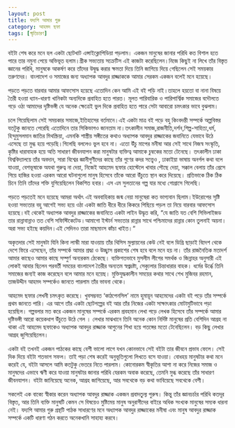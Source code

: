 ```yaml
---
layout: post
title: যদ্যপি আমার গুরু
category: আহমদ ছফা
tags: [স্মৃতিচারণ]
---
```

বইটা শেষ করে মনে হল একটা ছোটখাট এন্সাইক্লোপিডিয়া পড়লাম। একজন মানুষের জানার পরিধি কত বিশাল হতে পারে তার নমুনা পেয়ে অভিভূত হলাম।গ্রীক সভ্যতায় সক্রেটিস এই কাজটা করেছিলেন।নিজে কিছুই না লিখে তাঁর বিস্তৃত জ্ঞানের পরিধি, মানুষকে আকর্ষণ করে তাঁদের উদ্বুদ্ধ করার ক্ষমতা দিয়ে তিনি জাগিয়ে দিয়ে গেছিলেন সেই সময়কার তরুণদের। বাংলাদেশ ও সমাজের জন্য অধ্যাপক আবদুর রাজ্জাককে আমার সেরকম একজন বলেই মনে হয়েছে।

পড়তে পড়তে বারবার আমার আফসোস হয়েছে এতোদিন কেন আমি এই বই পড়ি নাই।তাহলে হয়তো বা নানা বিষয়ে তৈরী হওয়া ধ্যান-ধারণা খানিকটা অন্যদিকে প্রবাহিত হতে পারত। মূলত পারিবারিক ও পারিপার্শ্বিক সমাজের বদৌলতে গড়ে ওঠা আমাদের দৃষ্টিভঙ্গী যে অনেক ক্ষেত্রেই ভুল দিকে প্রবাহিত হতে পারে সেটা আবারো চমৎকার ভাবে বুঝলাম।
<!--বাকিঅংশ পড়ুন-->

চলে গিয়েছিলাম সেই সময়কার সমাজে,ইতিহাসের বর্তমানে।এই একটা মাত্র বই পড়ে বহু কিংবদন্তী সম্পর্কে অল্পবিস্তর যতটুকু জানতে পেরেছি এতোদিনে তার সিকিভাগও জানতাম না।তৎকালীন সমাজ,রাজনীতি,দর্শন,শিল্প-সাহিত্য,ধর্ম, হিন্দুমুসলমান জাতির মিথস্ক্রিয়া, এমনকি শাস্ত্রীয় সঙ্গীতের কথাও অধ্যাপক আবদুর রাজ্জাকের জবানিতে যেভাবে উঠে এসেছে তা মুগ্ধ হয়ে পড়েছি।গিলেছি বললেও ভুল হবে না। এতো উঁচু মাপের মনীষা আর সেই সাথে নিজস্ব সংস্কৃতি, কৃষ্টির ধারাবাহক হয়ে অতি সাধারণ জীবনযাপন করা মানুষটার ব্যক্তিত্ব আমাকে চুম্বকের মতো টেনেছে। তৎকালীন ঢাকা বিশ্ববিদ্যালয়ে তাঁর অবদান, সারা বিশ্বের জ্ঞানীগুণীদের কাছে তাঁর গুণের কদর সত্ত্বেও , ঢাকাইয়া ভাষায় অনর্গল কথা বলে যাওয়া, বেশভূষাকে অযথা গুরুত্ব না দেয়া, নিজেই আহমেদ ছফার হোস্টেলে খাবার পৌছে দেয়া, সক্কাল বেলায় তাঁর প্রেসে গিয়ে হাজির হওয়া এরকম আরো ঘটনাগুলো মানুষ হিসেবে তাঁকে আরো উঁচুতে স্থান করে দিয়েছে। প্রতিভাকে ঠিক ঠিক চিনে তিনি তাঁদের শক্তি যুগিয়েছিলেন বিকশিত হবার। এস এম সুলতানের গল্প যার মধ্যে গোগ্রাসে গিলেছি।

পড়তে পড়তেই মনে হয়েছে আমরা অর্থাৎ এই অববাহিকায় জন্ম নেয়া মানুষেরা কত ভাগ্যবান ছিলাম।ইউরোপের সৃষ্টি হওয়া সভ্যতার বহু আগেই সভ্য হয়ে ওঠা একটা জাতি ধীরে ধীরে কিকরে পিছিয়ে পড়ল তা নিয়ে বারবার আফসোস হয়েছে।বই থেকেই অধ্যাপক আবদুর রাজ্জাকের জবানিতে একটা লাইন উদ্ধৃত করি, “যে জাতি যত বেশি সিভিলাইজড তার রান্নাবান্নাও তত বেশি সফিস্টিকেটেড।আমাগো ইস্টার্ন সভ্যতার রান্নার সাথে পশ্চিমাদের রান্নার কোন তুলনাই অয়না। অরা সভ্য হইছে কয়দিন।এই সেদিনও তারা মাছমাংস কাঁচা খাইত।“ 

অকৃতদার সেই মানুষটা যিনি কিনা লাস্কী মারা যাওয়ায় তাঁর থিসিস মুল্যায়নের কেউ নেই বলে ডিগ্রি ছাড়াই বিদেশ থেকে দেশে ফিরে এসেছেন, তাঁর সম্পর্কে আমার শ্রদ্ধা ও উচ্ছ্বাস প্রকাশের শেষ হবে বলে মনে হয় না। তাঁর রাজনৈতিক মতাদর্শ আমার কাছেও আমার কাছে সম্পুর্ণ অন্যরকম ঠেকেছে। ব্যক্তিগতভাবে মুসলীম লীগের সমর্থক ও জিন্নাহর অনুসারী এই লোকই আবার ছিলেন পরবর্তী সময়ের বাংলাদেশ তৈরীর অন্যতম স্বপ্নদ্রষ্টা, সেক্যুলার চিন্তাধারার বাহক। ধর্মের উর্ব্ধে তিনি সমাজের জন্যই কাজ করেছেন বলে আমার মনে হয়েছ। মুক্তিযুদ্ধকালীন সময়ের কথার সাথে শেখ মুজিবর রহমান, তাজউদ্দীন আহমদ সম্পর্কেও জানতে পারলাম তাঁর ভাবনা থেকে। 


আহমেদ ছফার লেখনী চমৎকৃত করেছে। খুবসম্ভবত ‘কাঠপেনসিল’ নামে হুমায়ূন আহমেদের একটা বই পড়ে তাঁর সম্পর্কে প্রথম জানতে পারি। এর আগে তাঁর একটা ছোটগল্পের বই আর তাঁর নিজের একটা সাক্ষাৎকার মোটামুটিভাবে পড়া হয়েছিল। গল্পবলার মত করে একজন মানুষের সম্পর্কে এরকম প্রবহমান লেখা পড়ে লেখক হিসেবে তাঁর সম্পর্কে আমার দৃষ্টিভঙ্গী আরো কয়েকধাপ উঁচুতে উঠে গেল । লেখার মাঝখানে তিনি অনেক কোন নির্দিষ্ট মানুষের প্রতি বেশিদিন আগ্রহ না থাকা এই আহমেদ ছফাকেও অধ্যাপক আবদুর রাজ্জাক আগুনের শিখা হয়ে পতঙ্গের মতো টেনেছিলেন। বড় কিছু লেখার আগ্রহ জুগিয়েছিলেন। 


একটা বই তখনই একজন পাঠকের কাছে বেশী ভালো লাগে যখন কোনভাবে সেই বইটা তার জীবনে প্রভাব ফেলে। সেই দিক দিয়ে বইটা শতভাগ সফল। তাই পড়া শেষ করেই অনুভূতিগুলো লিখতে বসে যাওয়া। বোধহয় মানুষটার কথা মনে করেই যে, বইটা আসলে আমি কতটুকু ভেতরে নিতে পারলাম। কোনোরকম স্বীকৃতির আশা না করে নিজের সমাজ ও মানুষদের এভাবে ঋণী করে যাওয়া মানুষটার জানার পরিধি যেরকম অবাক করেছে, তেমনি মুগ্ধ করেছে তাঁর সাধারণ জীবনযাপন। বইটা জানিয়েছে অনেক, আগ্রহ জাগিয়েছে, আর সবথেকে বড় কথা ভাবিয়েছে সবথেকে বেশী।

সকলেই এক বাক্যে স্বীকার করেন অধ্যাপক আবদুর রাজ্জাক একজন প্রবাদতুল্য পুরুষ। কিন্তু তাঁর জ্ঞানচর্চার পরিধি কতদূর বিস্তৃত, আর তিনি ব্যক্তি মানুষটি কেমন সে বিষয়েও মুষ্টিমেয় মানুষ অনুরাগীদের বাইরে অধিক সংখ্যক মানুষের সম্যক ধারনা নেই। যদ্যপি আমার গুরু গ্রন্থটি পাঠক সাধারণের মনে অধ্যাপক আবদুর রাজ্জাকের মনীষা এবং মানুষ আবদুর রাজ্জাক সম্পর্কে একটি ধারণা গঠন করতে অনেকখানি সাহায্য করবে।